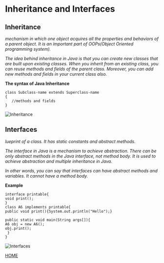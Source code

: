# **Inheritance and Interfaces**

## **Inheritance**

*mechanism in which one object acquires all the properties and behaviors of a parent object. It is an important part of OOPs(Object Oriented programming system).*

*The idea behind inheritance in Java is that you can create new classes that are built upon existing classes. When you inherit from an existing class, you can reuse methods and fields of the parent class. Moreover, you can add new methods and fields in your current class also.*

**The syntax of Java Inheritance**
```
class Subclass-name extends Superclass-name  
{  
   //methods and fields  
}  
```
![Inheritance](https://www.scientecheasy.com/wp-content/uploads/2020/07/java-is-a-relationship.png)


## **Interfaces**

*lueprint of a class. It has static constants and abstract methods.*

*The interface in Java is a mechanism to achieve abstraction. There can be only abstract methods in the Java interface, not method body. It is used to achieve abstraction and multiple inheritance in Java.*

*In other words, you can say that interfaces can have abstract methods and variables. It cannot have a method body.*

**Example**
```
interface printable{  
void print();  
}  
class A6 implements printable{  
public void print(){System.out.println("Hello");}  
  
public static void main(String args[]){  
A6 obj = new A6();  
obj.print();  
 }  
}  
```
![Interfaces](https://static.javatpoint.com/images/core/interfacerelation.jpg)



[HOME](https://malkhaleel88.github.io/reading-notes)